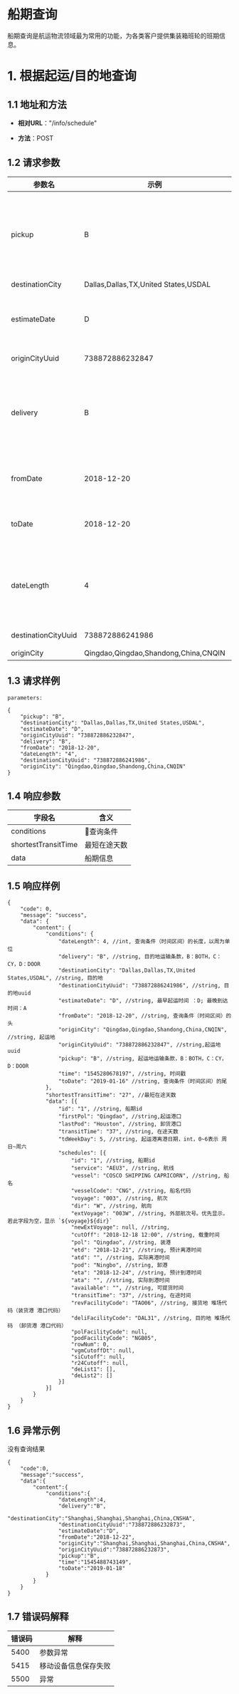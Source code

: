 # 船期查询 #

船期查询是航运物流领域最为常用的功能，为各类客户提供集装箱班轮的班期信息。


# 1. 根据起运/目的地查询 #

## 1.1 地址和方法 ## 

* **相对URL**："/info/schedule"

* **方法**：POST

## 1.2 请求参数 ##
参数名 | 示例 | 类型 | 含义 
-----|-----|-----|-----
pickup | B | string | 起运地运输条款，B：BOTH，C：CY，D：DOOR 
destinationCity | Dallas,Dallas,TX,United States,USDAL | string | 目的地
estimateDate | D | string | 最早起运时间 ：D; 最晚到达时间：A
originCityUuid | 738872886232847 | string | 起运地uuid 
delivery | B | string | 目的地运输条款，B：BOTH，C：CY，D：DOOR 
fromDate | 2018-12-20 | string | 查询条件（时间区间）的头
toDate | 2018-12-20 | string | 查询条件（时间区间）的尾
dateLength | 4 | int | 查询条件（时间区间）的长度，以周为单位
destinationCityUuid | 738872886241986 | string | 目的地uuid
originCity | Qingdao,Qingdao,Shandong,China,CNQIN | string | 起运地

## 1.3 请求样例 ##
```
parameters:

{
	"pickup": "B",
	"destinationCity": "Dallas,Dallas,TX,United States,USDAL",
	"estimateDate": "D",
	"originCityUuid": "738872886232847",
	"delivery": "B",
	"fromDate": "2018-12-20",
	"dateLength": "4",
	"destinationCityUuid": "738872886241986",
	"originCity": "Qingdao,Qingdao,Shandong,China,CNQIN"
}
```

## 1.4 响应参数 ##

字段名 |含义
-----|-----
conditions | 查询条件
shortestTransitTime |最短在途天数
data | 船期信息

## 1.5 响应样例 ##
```
{
	"code": 0,
	"message": "success",
	"data": {
		"content": {
			"conditions": {
				"dateLength": 4, //int, 查询条件（时间区间）的长度，以周为单位
				"delivery": "B", //string, 目的地运输条款，B：BOTH，C：CY，D：DOOR 
				"destinationCity": "Dallas,Dallas,TX,United States,USDAL", //string, 目的地
				"destinationCityUuid": "738872886241986", //string, 目的地uuid
				"estimateDate": "D", //string, 最早起运时间 ：D; 最晚到达时间：A
				"fromDate": "2018-12-20", //string, 查询条件（时间区间）的头
				"originCity": "Qingdao,Qingdao,Shandong,China,CNQIN", //string, 起运地
				"originCityUuid": "738872886232847", //string,起运地uuid 
				"pickup": "B", //string, 起运地运输条款，B：BOTH，C：CY，D：DOOR 
				"time": "1545280678197", //string, 时间戳
				"toDate": "2019-01-16" //string, 查询条件（时间区间）的尾
			},
			"shortestTransitTime": "27", //最短在途天数
			"data": [{
				"id": "1", //string, 船期id
				"firstPol": "Qingdao", //string,起运港口
				"lastPod": "Houston", //string, 卸货港口
				"transitTime": "37", //string, 在途天数
				"tdWeekDay": 5, //string, 起运港离港日期，int，0~6表示 周日~周六
				"schedules": [{
					"id": "1", //string, 船期id
					"service": "AEU3", //string, 航线
					"vessel": "COSCO SHIPPING CAPRICORN", //string, 船名
					"vesselCode": "CNG", //string, 船名代码
					"voyage": "003", //string, 航次
					"dir": "W", //string, 航向
					"extVoyage": "003W", //string, 外部航次号。优先显示，若此字段为空，显示 `${voyage}${dir}`
					"newExtVoyage": null, //string, 
					"cutOff": "2018-12-18 12:00", //string, 载重时间
					"pol": "Qingdao", //string, 装港
					"etd": "2018-12-21", //string, 预计离港时间
					"atd": "", //string, 实际离港时间
					"pod": "Ningbo", //string, 卸港
					"eta": "2018-12-24", //string, 预计到港时间
					"ata": "", //string, 实际到港时间
					"available": "", //string, 可提货时间
					"transitTime": "37", //string, 在途时间
					"revFacilityCode": "TAO06", //string, 接货地 堆场代码（装货港 港口代码）
					"deliFacilityCode": "DAL31", //string, 目的地 堆场代码 （卸货港 港口代码）
					"polFacilityCode": null, 
					"podFacilityCode": "NGB05", 
					"rowNum": 0, 
					"vgmCutoffDt": null, 
					"siCutoff": null, 
					"r24Cutoff": null, 
					"deList1": [], 
					"deList2": [] 
				}]
			}]
		}
	}
}
```
## 1.6 异常示例 ##

没有查询结果
```
{
    "code":0,
    "message":"success",
    "data":{
        "content":{
            "conditions":{
                "dateLength":4,
                "delivery":"B",
                "destinationCity":"Shanghai,Shanghai,Shanghai,China,CNSHA",
                "destinationCityUuid":"738872886232873",
                "estimateDate":"D",
                "fromDate":"2018-12-22",
                "originCity":"Shanghai,Shanghai,Shanghai,China,CNSHA",
                "originCityUuid":"738872886232873",
                "pickup":"B",
                "time":"1545488743149",
                "toDate":"2019-01-18"
            }
        }
    }
}
```
## 1.7 错误码解释 ##
错误码 | 解释
-----|-----
5400|参数异常
5415|移动设备信息保存失败
5500|异常
